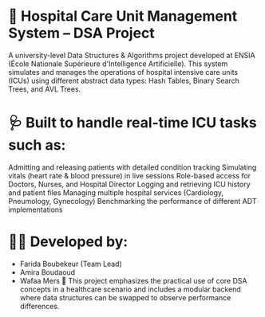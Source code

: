 # 🏥 Hospital Care Unit Management System – DSA Project
A university-level Data Structures & Algorithms project developed at ENSIA (École Nationale Supérieure d'Intelligence Artificielle). This system simulates and manages the operations of hospital intensive care units (ICUs) using different abstract data types: Hash Tables, Binary Search Trees, and AVL Trees.

# 🩺 Built to handle real-time ICU tasks such as:

Admitting and releasing patients with detailed condition tracking
Simulating vitals (heart rate & blood pressure) in live sessions
Role-based access for Doctors, Nurses, and Hospital Director
Logging and retrieving ICU history and patient files
Managing multiple hospital services (Cardiology, Pneumology, Gynecology)
Benchmarking the performance of different ADT implementations
# 👩‍💻 Developed by:

- Farida Boubekeur (Team Lead)
- Amira Boudaoud
- Wafaa Mers
📘 This project emphasizes the practical use of core DSA concepts in a healthcare scenario and includes a modular backend where data structures can be swapped to observe performance differences.
